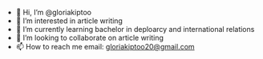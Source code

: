 - 👋 Hi, I’m @gloriakiptoo
- 👀 I’m interested in article writing
- 🌱 I’m currently learning bachelor in deploarcy and international relations
- 💞️ I’m looking to collaborate on article writing
- 📫 How to reach me email: gloriakiptoo20@gmail.com

<!---
gloriakiptoo/gloriakiptoo is a ✨ special ✨ repository because its `README.md` (this file) appears on your GitHub profile.
You can click the Preview link to take a look at your changes.
--->
